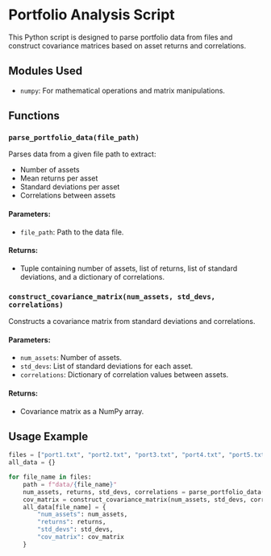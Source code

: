 # Portfolio Analysis Script

This Python script is designed to parse portfolio data from files and construct covariance matrices based on asset returns and correlations.

## Modules Used

- `numpy`: For mathematical operations and matrix manipulations.

## Functions

### `parse_portfolio_data(file_path)`

Parses data from a given file path to extract:

- Number of assets
- Mean returns per asset
- Standard deviations per asset
- Correlations between assets

#### Parameters:

- `file_path`: Path to the data file.
#### Returns:

- Tuple containing number of assets, list of returns, list of standard deviations, and a dictionary of correlations.

### `construct_covariance_matrix(num_assets, std_devs, correlations)`

Constructs a covariance matrix from standard deviations and correlations.

#### Parameters:

- `num_assets`: Number of assets.
- `std_devs`: List of standard deviations for each asset.
- `correlations`: Dictionary of correlation values between assets.

#### Returns:

- Covariance matrix as a NumPy array.

## Usage Example

```python
files = ["port1.txt", "port2.txt", "port3.txt", "port4.txt", "port5.txt"]
all_data = {}

for file_name in files:
    path = f"data/{file_name}"
    num_assets, returns, std_devs, correlations = parse_portfolio_data(path)
    cov_matrix = construct_covariance_matrix(num_assets, std_devs, correlations)
    all_data[file_name] = {
        "num_assets": num_assets,
        "returns": returns,
        "std_devs": std_devs,
        "cov_matrix": cov_matrix
    }
```

